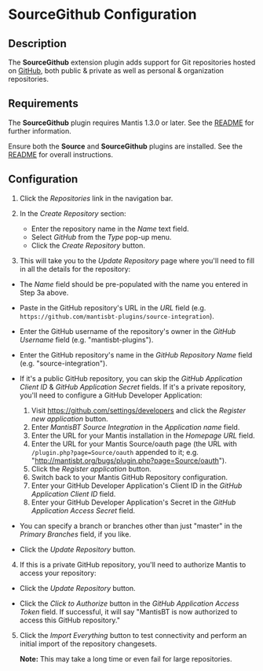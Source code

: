 # SourceGithub Configuration

## Description

The **SourceGithub** extension plugin adds support for Git repositories 
hosted on [GitHub](http://github.com/), both public & private as well as 
personal & organization repositories.


## Requirements

The **SourceGithub** plugin requires Mantis 1.3.0 or later. See the 
[README](../README.md#requirements) for further information.

Ensure both the **Source** and **SourceGithub** plugins are installed.
See the [README](../README.md#installation) for overall instructions.


## Configuration

1. Click the *Repositories* link in the navigation bar.

2. In the *Create Repository* section:

   - Enter the repository name in the *Name* text field.
   - Select *GitHub* from the *Type* pop-up menu.
   - Click the *Create Repository* button.

3.  This will take you to the *Update Repository* page where you'll need to fill
    in all the details for the repository:

   - The *Name* field should be pre-populated with the name you entered in Step 3a above.

   - Paste in the GitHub repository's URL in the *URL* field 
     (e.g. `https://github.com/mantisbt-plugins/source-integration`).

   - Enter the GitHub username of the repository's owner in the *GitHub Username*
     field (e.g. "mantisbt-plugins").

   - Enter the GitHub repository's name in the *GitHub Repository Name* field
     (e.g. "source-integration").

   - If it's a public GitHub repository, you can skip the *GitHub Application
     Client ID* & *GitHub Application Secret* fields. If it's a private
     repository, you'll need to configure a GitHub Developer Application:

        1.  Visit https://github.com/settings/developers and click the *Register
            new application* button.
        2.  Enter *MantisBT Source Integration* in the *Application name* field.
        3.  Enter the URL for your Mantis installation in the *Homepage URL*
            field.
        4.  Enter the URL for your Mantis Source/oauth page (the URL with
            `/plugin.php?page=Source/oauth` appended to it; e.g. "http://mantisbt.org/bugs/plugin.php?page=Source/oauth").
        5.  Click the *Register application* button.
        6.  Switch back to your Mantis GitHub Repository configuration.
        7.  Enter your GitHub Developer Application's Client ID in the *GitHub
            Application Client ID* field.
        8.  Enter your GitHub Developer Application's Secret in the *GitHub
            Application Access Secret* field.

   - You can specify a branch or branches other than just "master" in the
     *Primary Branches* field, if you like.

   - Click the *Update Repository* button.

4.  If this is a private GitHub repository, you'll need to authorize Mantis
    to access your repository:

  - Click the *Update Repository* button.

  - Click the *Click to Authorize* button in the *GitHub Application
    Access Token* field. If successful, it will say "MantisBT is now
    authorized to access this GitHub repository."

5.  Click the *Import Everything* button to test connectivity and perform an
    initial import of the repository changesets.

    **Note:** This may take a long time or even fail for large repositories.
